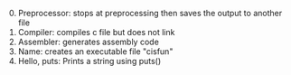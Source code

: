 0. Preprocessor: stops at preprocessing then saves the output to another file
1. Compiler: compiles c file but does not link
2. Assembler: generates assembly code
3. Name: creates an executable file "cisfun"
4. Hello, puts: Prints a string using puts()

